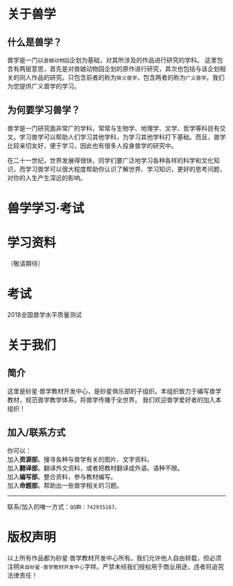 
# 关于兽学
## 什么是兽学？
   兽学是一门以`兽娘动物园`企划为基础，对其所涉及的作品进行研究的学科。 这里包含有两层意思，首先是对兽娘动物园企划的原作进行研究，其次也包括与该企划相关的同人作品的研究。只包含前者的称为`狭义兽学`，包含两者的称为`广义兽学`。我们为您提供广义兽学的学习。
## 为何要学习兽学？
兽学是一门研究面非常广的学科，常常与生物学、地理学、文学、哲学等科目有交叉。学习兽学可以帮助人们学习其他学科，为学习其他学科打下基础。而且，兽学比较亲切友好，便于学习，因此也有很多人投身兽学的研究中。

在二十一世纪，世界发展得很快，同学们要广泛地学习各种各样的科学和文化知识，而学习兽学可以很大程度帮助你认识了解世界、学习知识，更好的思考问题，对你的人生产生深远的影响。
# 兽学学习·考试
# 学习资料
（敬请期待）
# 考试
2018全国兽学水平质量测试
# 关于我们
## 简介
这里是砂星·兽学教材开发中心，是砂星俱乐部的子组织。本组织致力于编写兽学教材，规范兽学教学体系，将兽学传播于全世界。
我们欢迎兽学爱好者的加入本组织！
## 加入/联系方式
你可以：<br>
加入**资源部**。搜寻各种与兽学有关的图片、文字资料。<br>
加入**翻译部**。翻译外文资料，或者把教材翻译成外语。语种不限。<br>
加入**编写部**。整合资料，参与教材编写。<br>
加入**命题部**。帮助出一些兽学相关的习题。

----
联系/加入的唯一方式：`QQ群：742935167。`
# 版权声明
以上所有作品都为砂星·兽学教材开发中心所有。我们允许他人自由转载，但必须注明`来自砂星·兽学教材开发中心`字样。严禁未经我们授权用于商业用途，违者将追究法律责任！
